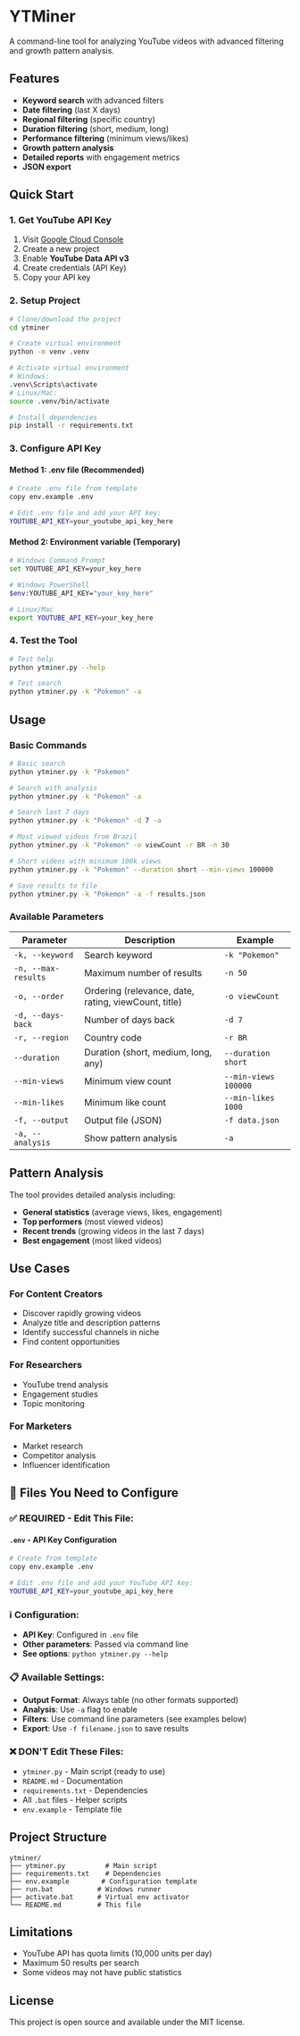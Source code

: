 # YTMiner

A command-line tool for analyzing YouTube videos with advanced filtering and growth pattern analysis.

## Features

- **Keyword search** with advanced filters
- **Date filtering** (last X days)
- **Regional filtering** (specific country)
- **Duration filtering** (short, medium, long)
- **Performance filtering** (minimum views/likes)
- **Growth pattern analysis**
- **Detailed reports** with engagement metrics
- **JSON export**

## Quick Start

### 1. Get YouTube API Key
1. Visit [Google Cloud Console](https://console.cloud.google.com/)
2. Create a new project
3. Enable **YouTube Data API v3**
4. Create credentials (API Key)
5. Copy your API key

### 2. Setup Project
```bash
# Clone/download the project
cd ytminer

# Create virtual environment
python -m venv .venv

# Activate virtual environment
# Windows:
.venv\Scripts\activate
# Linux/Mac:
source .venv/bin/activate

# Install dependencies
pip install -r requirements.txt
```

### 3. Configure API Key

#### **Method 1: .env file (Recommended)**
```bash
# Create .env file from template
copy env.example .env

# Edit .env file and add your API key:
YOUTUBE_API_KEY=your_youtube_api_key_here
```

#### **Method 2: Environment variable (Temporary)**
```bash
# Windows Command Prompt
set YOUTUBE_API_KEY=your_key_here

# Windows PowerShell
$env:YOUTUBE_API_KEY="your_key_here"

# Linux/Mac
export YOUTUBE_API_KEY=your_key_here
```

### 4. Test the Tool
```bash
# Test help
python ytminer.py --help

# Test search
python ytminer.py -k "Pokemon" -a
```

## Usage

### Basic Commands
```bash
# Basic search
python ytminer.py -k "Pokemon"

# Search with analysis
python ytminer.py -k "Pokemon" -a

# Search last 7 days
python ytminer.py -k "Pokemon" -d 7 -a

# Most viewed videos from Brazil
python ytminer.py -k "Pokemon" -o viewCount -r BR -n 30

# Short videos with minimum 100k views
python ytminer.py -k "Pokemon" --duration short --min-views 100000

# Save results to file
python ytminer.py -k "Pokemon" -a -f results.json
```

### Available Parameters

| Parameter | Description | Example |
|-----------|-------------|---------|
| `-k, --keyword` | Search keyword | `-k "Pokemon"` |
| `-n, --max-results` | Maximum number of results | `-n 50` |
| `-o, --order` | Ordering (relevance, date, rating, viewCount, title) | `-o viewCount` |
| `-d, --days-back` | Number of days back | `-d 7` |
| `-r, --region` | Country code | `-r BR` |
| `--duration` | Duration (short, medium, long, any) | `--duration short` |
| `--min-views` | Minimum view count | `--min-views 100000` |
| `--min-likes` | Minimum like count | `--min-likes 1000` |
| `-f, --output` | Output file (JSON) | `-f data.json` |
| `-a, --analysis` | Show pattern analysis | `-a` |

## Pattern Analysis

The tool provides detailed analysis including:

- **General statistics** (average views, likes, engagement)
- **Top performers** (most viewed videos)
- **Recent trends** (growing videos in the last 7 days)
- **Best engagement** (most liked videos)

## Use Cases

### For Content Creators
- Discover rapidly growing videos
- Analyze title and description patterns
- Identify successful channels in niche
- Find content opportunities

### For Researchers
- YouTube trend analysis
- Engagement studies
- Topic monitoring

### For Marketers
- Market research
- Competitor analysis
- Influencer identification

## 🔧 Files You Need to Configure

### ✅ **REQUIRED - Edit This File:**

#### **`.env`** - API Key Configuration
```bash
# Create from template
copy env.example .env

# Edit .env file and add your YouTube API key:
YOUTUBE_API_KEY=your_youtube_api_key_here
```

### ℹ️ **Configuration:**
- **API Key**: Configured in `.env` file
- **Other parameters**: Passed via command line
- **See options**: `python ytminer.py --help`

### 📋 **Available Settings:**
- **Output Format**: Always table (no other formats supported)
- **Analysis**: Use `-a` flag to enable
- **Filters**: Use command line parameters (see examples below)
- **Export**: Use `-f filename.json` to save results

### ❌ **DON'T Edit These Files:**
- `ytminer.py` - Main script (ready to use)
- `README.md` - Documentation  
- `requirements.txt` - Dependencies
- All `.bat` files - Helper scripts
- `env.example` - Template file

## Project Structure

```
ytminer/
├── ytminer.py          # Main script
├── requirements.txt    # Dependencies
├── env.example        # Configuration template
├── run.bat           # Windows runner
├── activate.bat      # Virtual env activator
└── README.md         # This file
```

## Limitations

- YouTube API has quota limits (10,000 units per day)
- Maximum 50 results per search
- Some videos may not have public statistics

## License

This project is open source and available under the MIT license.
